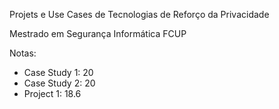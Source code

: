 Projets e Use Cases de Tecnologias de Reforço da Privacidade

Mestrado em Segurança Informática FCUP

Notas:
- Case Study 1: 20
- Case Study 2: 20
- Project 1: 18.6 
